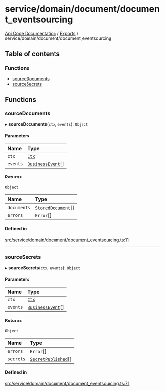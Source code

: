 # service/domain/document/document\_eventsourcing
 
[Api Code Documentation](../README.md) / [Exports](../modules.md) / service/domain/document/document\_eventsourcing

## Table of contents

### Functions

- [sourceDocuments](service_domain_document_document_eventsourcing.md#sourcedocuments)
- [sourceSecrets](service_domain_document_document_eventsourcing.md#sourcesecrets)

## Functions

### sourceDocuments

▸ **sourceDocuments**(`ctx`, `events`): `Object`

#### Parameters

| Name | Type |
| :------ | :------ |
| `ctx` | [`Ctx`](../interfaces/lib_ctx.Ctx.md) |
| `events` | [`BusinessEvent`](service_domain_business_event.md#businessevent)[] |

#### Returns

`Object`

| Name | Type |
| :------ | :------ |
| `documents` | [`StoredDocument`](../interfaces/service_domain_document_document.StoredDocument.md)[] |
| `errors` | `Error`[] |

#### Defined in

[src/service/domain/document/document_eventsourcing.ts:11](https://github.com/openkfw/TruBudget/blob/aca360d/api/src/service/domain/document/document_eventsourcing.ts#L11)

___

### sourceSecrets

▸ **sourceSecrets**(`ctx`, `events`): `Object`

#### Parameters

| Name | Type |
| :------ | :------ |
| `ctx` | [`Ctx`](../interfaces/lib_ctx.Ctx.md) |
| `events` | [`BusinessEvent`](service_domain_business_event.md#businessevent)[] |

#### Returns

`Object`

| Name | Type |
| :------ | :------ |
| `errors` | `Error`[] |
| `secrets` | [`SecretPublished`](../interfaces/service_domain_document_document_shared.SecretPublished.md)[] |

#### Defined in

[src/service/domain/document/document_eventsourcing.ts:71](https://github.com/openkfw/TruBudget/blob/aca360d/api/src/service/domain/document/document_eventsourcing.ts#L71)

